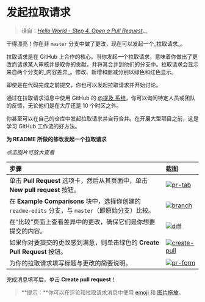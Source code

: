 # 发起拉取请求

> 译自：[_Hello World - Step 4. Open a Pull Request_](https://guides.github.com/activities/hello-world/#pr)\_\_

干得漂亮！你在非 `master` 分支中做了更改，现在可以发起一个_拉取请求_。

拉取请求是在 GitHub 上合作的核心。当你发起一个拉取请求，意味着你做出了更改而请求某人审核并提取你的贡献，并将其合并到他们的分支中。拉取请求会显示来自两个分支的_内容差异_。修改、新增和删减分别以绿色和红色显示。

即使是在代码完成之前提交，你也可以发起拉取请求并开始讨论。

通过在拉取请求消息中使用 GitHub 的 [@提及 系统](https://help.github.com/articles/about-writing-and-formatting-on-github/#text-formatting-toolbar)，你可以询问特定人员或团队的反馈，无论他们是在大厅还是 10 个时区之外。

你甚至可以在自己的仓库中发起拉取请求并自行合并。在开展大型项目之前，这是学习 GitHub 工作流的好方法。

**为 README 所做的修改发起一个拉取请求**

_点击图片可放大查看_

| 步骤 | 截图 |
| :--- | :--- |
| 单击 **Pull Request** 选项卡，然后从其页面中，单击 **New pull request** 按钮。 | [![pr-tab](https://guides.github.com/activities/hello-world/pr-tab.gif)](https://guides.github.com/activities/hello-world/pr-tab.gif) |
| 在 **Example Comparisons** 块中，选择你创建的`readme-edits` 分支，与 `master`（即原始分支）比较。 | [![branch](https://guides.github.com/activities/hello-world/pick-branch.png)](https://guides.github.com/activities/hello-world/pick-branch.png) |
| 在“比较”页面上查看差异中的更改，确保它们是你想要提交的内容。 | [![diff](https://guides.github.com/activities/hello-world/diff.png)](https://guides.github.com/activities/hello-world/diff.png) |
| 如果你对要提交的更改感到满意，则单击绿色的 **Create Pull Request** 按钮。 | [![create-pull](https://guides.github.com/activities/hello-world/create-pr.png)](https://guides.github.com/activities/hello-world/create-pr.png) |
| 为你的拉取请求填写标题与更改的简要说明。 | [![pr-form](https://guides.github.com/activities/hello-world/pr-form.png)](https://guides.github.com/activities/hello-world/pr-form.png) |

完成消息填写后，单击 **Create pull request**！

> **提示：**你可以在评论和拉取请求消息中使用 [emoji](https://help.github.com/articles/basic-writing-and-formatting-syntax/#using-emoji) 和 [图片拖放](https://help.github.com/articles/file-attachments-on-issues-and-pull-requests/)。

